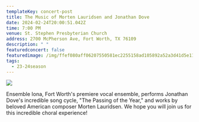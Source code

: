 ```yaml
---
templateKey: concert-post
title: The Music of Morten Lauridsen and Jonathan Dove
date: 2024-02-24T20:00:51.042Z
time: 7:00 PM
venue: St. Stephen Presbyterian Church
address: 2700 McPherson Ave, Fort Worth, TX 76109
description: " "
featuredconcert: false
featuredimage: /img/ffef080aff06207550581ec2255158ad105892a52a3d41d5e1102c46d7a0b1f7-rimg-w960-h584-gmir.webp
tags:
  - 23-24season
---
```

![](/img/iona-singers.jpeg)

Ensemble Iona, Fort Worth's premiere vocal ensemble, performs Jonathan Dove's incredible song cycle, "The Passing of the Year," and works by beloved American composer Morten Lauridsen. We hope you will join us for this incredible choral experience!